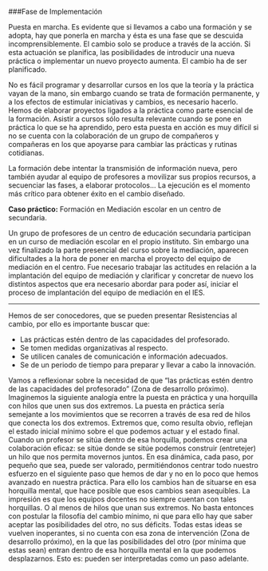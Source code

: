 ###Fase de Implementación

Puesta en marcha. Es evidente que si llevamos a cabo una formación y se adopta, hay que ponerla en marcha y ésta es una fase que se descuida incomprensiblemente. El cambio solo se produce a través de la acción. Si esta actuación se planifica, las posibilidades de introducir una nueva práctica o implementar un nuevo proyecto aumenta. El cambio ha de ser planificado.

No es fácil programar y desarrollar cursos en los que la teoría y la práctica vayan de la mano, sin embargo cuando se trata de formación permanente, y a los efectos de estimular iniciativas y cambios, es necesario hacerlo. Hemos de elaborar proyectos ligados a la práctica como parte esencial de la formación. Asistir a cursos sólo resulta relevante cuando se pone en práctica lo que se ha aprendido, pero esta puesta en acción es muy difícil si no se cuenta con la colaboración de un grupo de compañeros y compañeras en los que apoyarse para cambiar las prácticas y rutinas cotidianas.

La formación debe intentar la transmisión de información nueva, pero también ayudar al equipo de profesores a movilizar sus propios recursos, a secuenciar las fases, a elaborar protocolos... La ejecución es el momento más crítico para obtener éxito en el cambio diseñado.

**Caso práctico:** Formación en Mediación escolar en un centro de secundaria.

Un grupo de profesores de un centro de educación secundaria participan en un curso de mediación escolar en el propio instituto. Sin embargo una vez finalizado la parte presencial del curso sobre la mediación, aparecen dificultades a la hora de poner en marcha el proyecto del equipo de mediación en el centro. Fue necesario trabajar las actitudes en relación a la implantación del equipo de mediación y clarificar y concretar de nuevo los distintos aspectos que era necesario abordar para poder así, iniciar el proceso de implantación del equipo de mediación en el IES.
<hr/>
Hemos de ser conocedores, que se pueden presentar Resistencias al cambio, por ello es importante buscar que:

*   Las prácticas estén dentro de las capacidades del profesorado.
*   Se tomen medidas organizativas al respecto.
*   Se utilicen canales de comunicación e información adecuados.
*   Se de un periodo de tiempo para preparar y llevar a cabo la innovación.

Vamos a reflexionar sobre la necesidad de que “las prácticas estén dentro de las capacidades del profesorado” (Zona de desarrollo próximo). Imaginemos la siguiente analogía entre la puesta en práctica y una horquilla con hilos que unen sus dos extremos. La puesta en práctica sería semejante a los movimientos que se recorren a través de esa red de hilos que conecta los dos extremos. Extremos que, como resulta obvio, reflejan el estado inicial mínimo sobre el que podemos actuar y el estado final. Cuando un profesor se sitúa dentro de esa horquilla, podemos crear una colaboración eficaz: se sitúe donde se sitúe podemos construir (entretejer) un hilo que nos permita movernos juntos. En esa dinámica, cada paso, por pequeño que sea, puede ser valorado, permitiéndonos centrar todo nuestro esfuerzo en el siguiente paso que hemos de dar y no en lo poco que hemos avanzado en nuestra práctica. Para ello los cambios han de situarse en esa horquilla mental, que hace posible que esos cambios sean asequibles. La impresión es que los equipos docentes no siempre cuentan con tales horquillas. O al menos de hilos que unan sus extremos. No basta entonces con postular la filosofía del cambio mínimo, ni que para ello hay que saber aceptar las posibilidades del otro, no sus déficits. Todas estas ideas se vuelven inoperantes, si no cuenta con esa zona de intervención (Zona de desarrollo próximo), en la que las posibilidades del otro (por mínima que estas sean) entran dentro de esa horquilla mental en la que podemos desplazarnos. Esto es: pueden ser interpretadas como un paso adelante.
